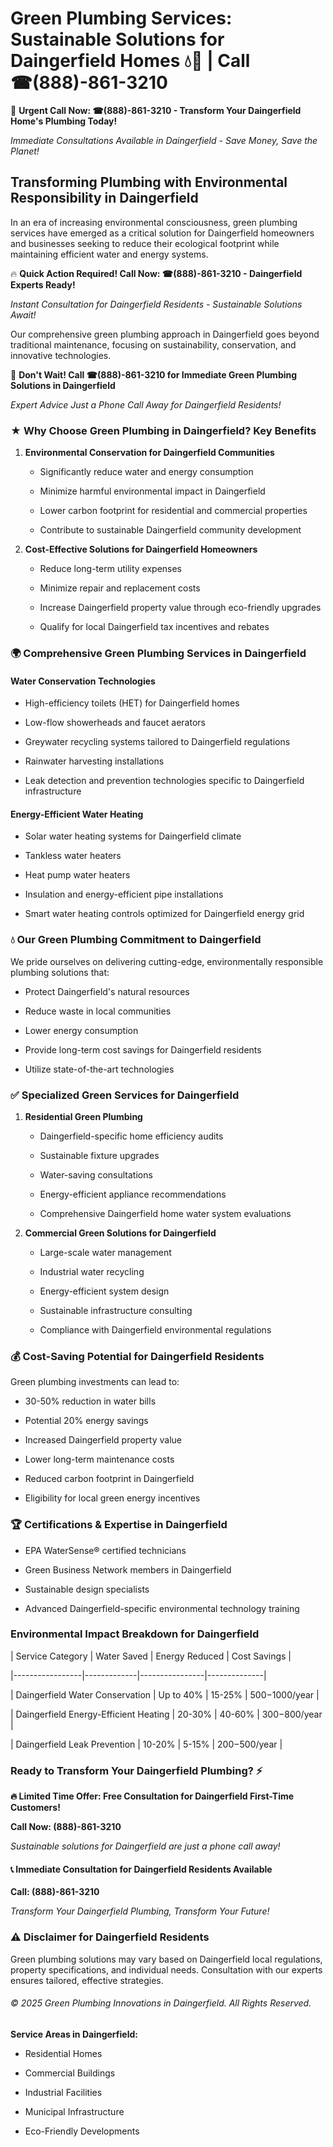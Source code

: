 # Green Plumbing Services: Sustainable Solutions for Daingerfield Homes 💧🌿 | Call ☎(888)-861-3210

🚨 **Urgent Call Now: ☎(888)-861-3210 - Transform Your Daingerfield Home's Plumbing Today!**
*Immediate Consultations Available in Daingerfield - Save Money, Save the Planet!*

## Transforming Plumbing with Environmental Responsibility in Daingerfield

In an era of increasing environmental consciousness, green plumbing services have emerged as a critical solution for Daingerfield homeowners and businesses seeking to reduce their ecological footprint while maintaining efficient water and energy systems. 

🔥 **Quick Action Required! Call Now: ☎(888)-861-3210 - Daingerfield Experts Ready!**
*Instant Consultation for Daingerfield Residents - Sustainable Solutions Await!*

Our comprehensive green plumbing approach in Daingerfield goes beyond traditional maintenance, focusing on sustainability, conservation, and innovative technologies.

🚨 **Don't Wait! Call ☎(888)-861-3210 for Immediate Green Plumbing Solutions in Daingerfield**
*Expert Advice Just a Phone Call Away for Daingerfield Residents!*

### ★ Why Choose Green Plumbing in Daingerfield? Key Benefits

1. **Environmental Conservation for Daingerfield Communities** 
   - Significantly reduce water and energy consumption
   - Minimize harmful environmental impact in Daingerfield
   - Lower carbon footprint for residential and commercial properties
   - Contribute to sustainable Daingerfield community development

2. **Cost-Effective Solutions for Daingerfield Homeowners** 
   - Reduce long-term utility expenses
   - Minimize repair and replacement costs
   - Increase Daingerfield property value through eco-friendly upgrades
   - Qualify for local Daingerfield tax incentives and rebates

### 🌍 Comprehensive Green Plumbing Services in Daingerfield

#### Water Conservation Technologies
- High-efficiency toilets (HET) for Daingerfield homes
- Low-flow showerheads and faucet aerators
- Greywater recycling systems tailored to Daingerfield regulations
- Rainwater harvesting installations
- Leak detection and prevention technologies specific to Daingerfield infrastructure

#### Energy-Efficient Water Heating
- Solar water heating systems for Daingerfield climate
- Tankless water heaters
- Heat pump water heaters
- Insulation and energy-efficient pipe installations
- Smart water heating controls optimized for Daingerfield energy grid

### 💧 Our Green Plumbing Commitment to Daingerfield

We pride ourselves on delivering cutting-edge, environmentally responsible plumbing solutions that:
- Protect Daingerfield's natural resources
- Reduce waste in local communities
- Lower energy consumption
- Provide long-term cost savings for Daingerfield residents
- Utilize state-of-the-art technologies

### ✅ Specialized Green Services for Daingerfield

1. **Residential Green Plumbing**
   - Daingerfield-specific home efficiency audits
   - Sustainable fixture upgrades
   - Water-saving consultations
   - Energy-efficient appliance recommendations
   - Comprehensive Daingerfield home water system evaluations

2. **Commercial Green Solutions for Daingerfield**
   - Large-scale water management
   - Industrial water recycling
   - Energy-efficient system design
   - Sustainable infrastructure consulting
   - Compliance with Daingerfield environmental regulations

### 💰 Cost-Saving Potential for Daingerfield Residents

Green plumbing investments can lead to:
- 30-50% reduction in water bills
- Potential 20% energy savings
- Increased Daingerfield property value
- Lower long-term maintenance costs
- Reduced carbon footprint in Daingerfield
- Eligibility for local green energy incentives

### 🏆 Certifications & Expertise in Daingerfield

- EPA WaterSense® certified technicians
- Green Business Network members in Daingerfield
- Sustainable design specialists
- Advanced Daingerfield-specific environmental technology training

### Environmental Impact Breakdown for Daingerfield

| Service Category | Water Saved | Energy Reduced | Cost Savings |
|-----------------|-------------|----------------|--------------|
| Daingerfield Water Conservation | Up to 40% | 15-25% | $500-$1000/year |
| Daingerfield Energy-Efficient Heating | 20-30% | 40-60% | $300-$800/year |
| Daingerfield Leak Prevention | 10-20% | 5-15% | $200-$500/year |

### Ready to Transform Your Daingerfield Plumbing? ⚡

**🔥 Limited Time Offer: Free Consultation for Daingerfield First-Time Customers!**

**Call Now: (888)-861-3210**
*Sustainable solutions for Daingerfield are just a phone call away!*

#### 📞 Immediate Consultation for Daingerfield Residents Available

**Call: (888)-861-3210**
*Transform Your Daingerfield Plumbing, Transform Your Future!*

### ⚠️ Disclaimer for Daingerfield Residents

Green plumbing solutions may vary based on Daingerfield local regulations, property specifications, and individual needs. Consultation with our experts ensures tailored, effective strategies.

###### © 2025 Green Plumbing Innovations in Daingerfield. All Rights Reserved.

**Service Areas in Daingerfield:** 
- Residential Homes
- Commercial Buildings
- Industrial Facilities
- Municipal Infrastructure
- Eco-Friendly Developments